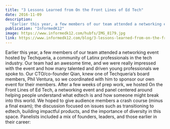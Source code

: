 ```yaml
---
title: "3 Lessons Learned from On the Front Lines of Ed Tech"
date: 2016-11-09
description:
  "Earlier this year, a few members of our team attended a networking event hosted by Techqueria, a community of Latinx professionals in the tech industry. Our team had an awesome time, and we were really impressed with the event and how many talented and driven young professionals we spoke to."
publication: "InformedK12"
image: https://www.informedk12.com/hubfs/IMG_8179.jpg
link: https://www.informedk12.com/blog/3-lessons-learned-from-on-the-front-lines-of-ed-tech
---
```


Earlier this year, a few members of our team attended a networking event hosted by Techqueria, a community of Latinx professionals in the tech industry. Our team had an awesome time, and we were really impressed with the event and how many talented and driven young professionals we spoke to. Our
CTO/co-founder Qian, knew one of Techqueria’s board members, Phil Ventura, so we coordinated with him to sponsor our own event for their members. After a few weeks of prep work, we hosted On the Front Lines of Ed Tech, a networking event and panel centered around helping people understand what
edtech is and how someone might break into this world. We hoped to give audience members a crash course (minus a final exam); the discussion focused on issues such as transitioning to edtech, building impactful products, and the importance of diversity in this space. Panelists included a mix of
founders, leaders, and those earlier in their career:
